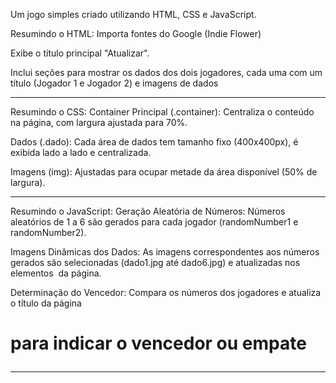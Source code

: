 Um jogo simples criado utilizando HTML, CSS e JavaScript.

Resumindo o HTML:
Importa fontes do Google (Indie Flower)

Exibe o título principal "Atualizar".

Inclui seções para mostrar os dados dos dois jogadores, cada uma com um título (Jogador 1 e Jogador 2) e imagens de dados
_________________________________________________________________________________________________________________________
Resumindo o CSS:
Container Principal (.container):
Centraliza o conteúdo na página, com largura ajustada para 70%.

Dados (.dado):
Cada área de dados tem tamanho fixo (400x400px), é exibida lado a lado e centralizada.

Imagens (img):
Ajustadas para ocupar metade da área disponível (50% de largura).

_________________________________________________________________________________________________________________________
Resumindo o JavaScript:
Geração Aleatória de Números:
Números aleatórios de 1 a 6 são gerados para cada jogador (randomNumber1 e randomNumber2).

Imagens Dinâmicas dos Dados:
As imagens correspondentes aos números gerados são selecionadas (dado1.jpg até dado6.jpg) e atualizadas nos elementos <img> da página.

Determinação do Vencedor:
Compara os números dos jogadores e atualiza o título da página <h1> para indicar o vencedor ou empate
_________________________________________________________________________________________________________________________

